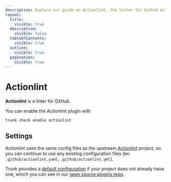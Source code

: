 ```yaml
---
description: Explore our guide on Actionlint, the linter for Github Actions. Learn about its features, installation, and configuration.
layout:
  title:
    visible: true
  description:
    visible: false
  tableOfContents:
    visible: true
  outline:
    visible: true
  pagination:
    visible: true
---
```


# Actionlint

**Actionlint** is a linter for GitHub.

You can enable the Actionlint plugin with

```shell
trunk check enable actionlint
```

## Settings


Actionlint uses the same config files as the
upstream [Actionlint](https://github.com/rhysd/actionlint) project, so you can continue to use any
existing configuration files (ex: `.github/actionlint.yaml`, `.github/actionlint.yml`).
    

Trunk provides a [default configuration](https://github.com/trunk-io/plugins/tree/main/linters/actionlint) if your project does not already have one,
which you can see in our [open source plugins repo](https://github.com/trunk-io/plugins/tree/main).
